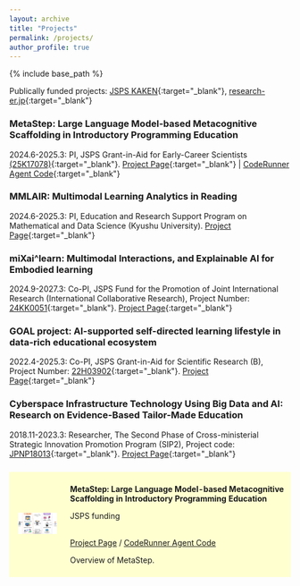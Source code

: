 ```yaml
---
layout: archive
title: "Projects"
permalink: /projects/
author_profile: true
---
```


{% include base_path %}


Publically funded projects: [JSPS KAKEN](https://nrid.nii.ac.jp/en/nrid/1000060913910/){:target="_blank"}, [research-er.jp](https://research-er.jp/researchers/view/992994){:target="_blank"}
<!---  Title, Overview, Graph, funding, memebers, see https://www.tanichu.com/projects  -->

### <span style="color: 0f1423">MetaStep: Large Language Model-based Metacognitive Scaffolding in Introductory Programming Education</span>

2024.6-2025.3: PI, JSPS Grant-in-Aid for Early-Career Scientists [(25K17078)](https://kaken.nii.ac.jp/ja/grant/KAKENHI-PROJECT-25K17078/){:target="_blank"}. [Project Page](https://li-huiyong.github.io/MetaStep/){:target="_blank"} \| [CodeRunner Agent Code](https://github.com/open-aied/coderunner-agent){:target="_blank"}

### <span style="color: 0f1423">MMLAIR: Multimodal Learning Analytics in Reading</span>

2024.6-2025.3: PI, Education and Research Support Program on Mathematical and Data Science (Kyushu University). [Project Page](https://li-huiyong.github.io/MMLAIR/){:target="_blank"}

### <span style="color: 0f1423">miXai^learn: Multimodal Interactions, and Explainable AI for Embodied learning</span>

2024.9-2027.3: Co-PI, JSPS Fund for the Promotion of Joint International Research (International Collaborative Research), Project Number: [24KK0051](https://kaken.nii.ac.jp/en/grant/KAKENHI-PROJECT-24KK0051/){:target="_blank"}. [Project Page](https://sites.google.com/view/mixailearn/home){:target="_blank"}


### <span style="color: 0f1423">GOAL project: AI-supported self-directed learning lifestyle in data-rich educational ecosystem</span>

2022.4-2025.3: Co-PI, JSPS Grant-in-Aid for Scientific Research (B), Project Number: [22H03902](https://kaken.nii.ac.jp/en/grant/KAKENHI-PROJECT-22H03902/){:target="_blank"}. [Project Page](https://sites.google.com/view/letsgoal){:target="_blank"}

### <span style="color: 0f1423">Cyberspace Infrastructure Technology Using Big Data and AI: Research on Evidence-Based Tailor-Made Education</span>

2018.11-2023.3: Researcher, The Second Phase of Cross-ministerial Strategic Innovation Promotion Program (SIP2), Project code: [JPNP18013](https://www.nedo.go.jp/activities/ZZJP2_100126.html){:target="_blank"}. [Project Page](https://www.let.media.kyoto-u.ac.jp/en/project/sip/){:target="_blank"}


<!---  Test html page  -->
<table style="width:100%;border:0px;border-spacing:0px 10px;border-collapse:separate;margin-right:auto;margin-left:auto;"><tbody>
<tr bgcolor="#ffffd0">
      <td style="padding:16px;width:20%;vertical-align:middle">
        <a href="https://li-huiyong.github.io/MetaStep">
          <img src="/images/coderunner-agent.png" width="160">
        </a>
      </td>
      <td style="padding:8px;width:80%;vertical-align:middle">
        <p>
          <span style="font-weight: bold;">MetaStep: Large Language Model-based Metacognitive Scaffolding in Introductory Programming Education</span>
        </p>
        <p>JSPS funding</p>
        <br>
        <a href="https://li-huiyong.github.io/MetaStep">Project Page</a>
        /
        <a href="https://github.com/open-aied/coderunner-agent">CodeRunner Agent Code</a>
        <p></p>
        <p>
	Overview of MetaStep.
        </p>
      </td>
</tr>
</tbody></table>

